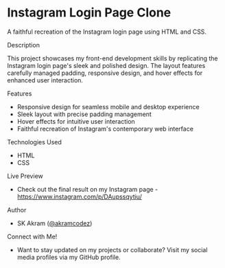 # Instagram Login Page Clone

A faithful recreation of the Instagram login page using HTML and CSS.

Description

This project showcases my front-end development skills by replicating the Instagram login page's sleek and polished design. The layout features carefully managed padding, responsive design, and hover effects for enhanced user interaction.

Features

- Responsive design for seamless mobile and desktop experience
- Sleek layout with precise padding management
- Hover effects for intuitive user interaction
- Faithful recreation of Instagram's contemporary web interface

Technologies Used

- HTML
- CSS

Live Preview

 - Check out the final result on my Instagram page - https://www.instagram.com/p/DAupssqytiu/

Author

 - SK Akram ([@akramcodez](https://github.com/akramcodez))

Connect with Me!

 - Want to stay updated on my projects or collaborate? Visit my social media profiles via my GitHub profile.
